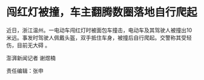 # 闯红灯被撞，车主翻腾数圈落地自行爬起

近日，浙江温州。一电动车闯红灯时被面包车撞击，电动车及其驾驶人被撞出10米远。事发时驾驶人佩戴头盔，双手抵住车身，被撞后自行爬起。交警称其受轻伤，目前无大碍
。

澎湃新闻记者 谢煜楠

责任编辑：张申

